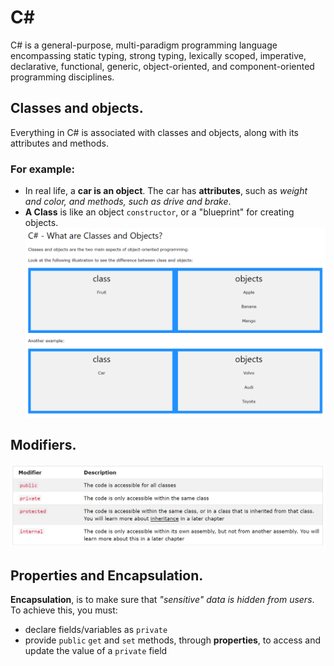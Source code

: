# C#
C# is a general-purpose, multi-paradigm programming language encompassing static typing, strong typing, lexically scoped, imperative, declarative, functional, generic, object-oriented, and component-oriented programming disciplines.

## Classes and objects.
Everything in C# is associated with classes and objects, along with its attributes and methods. 
### For example: 
* In real life, a **car is an object**. The car has **attributes**, such as *weight and color, and methods, such as drive and brake*.
* **A Class** is like an object `constructor`, or a "blueprint" for creating objects.
![classes objects](imgs/classesNobjects.PNG)

## Modifiers.
![modifiers](imgs/modifiers.PNG)
## Properties and Encapsulation.
**Encapsulation**, is to make sure that *"sensitive" data is hidden from users*. To achieve this, you must:
* declare fields/variables as `private`
* provide `public` `get` and `set` methods, through **properties**, to access and update the value of a `private` field
